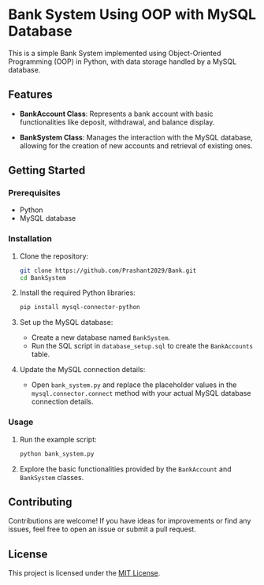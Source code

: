 # Bank System Using OOP with MySQL Database

This is a simple Bank System implemented using Object-Oriented Programming (OOP) in Python, with data storage handled by a MySQL database.

## Features

- **BankAccount Class**: Represents a bank account with basic functionalities like deposit, withdrawal, and balance display.

- **BankSystem Class**: Manages the interaction with the MySQL database, allowing for the creation of new accounts and retrieval of existing ones.

## Getting Started

### Prerequisites

- Python
- MySQL database

### Installation

1. Clone the repository:

    ```bash
    git clone https://github.com/Prashant2029/Bank.git
    cd BankSystem
    ```

2. Install the required Python libraries:

    ```bash
    pip install mysql-connector-python
    ```

3. Set up the MySQL database:
    - Create a new database named `BankSystem`.
    - Run the SQL script in `database_setup.sql` to create the `BankAccounts` table.

4. Update the MySQL connection details:
    - Open `bank_system.py` and replace the placeholder values in the `mysql.connector.connect` method with your actual MySQL database connection details.

### Usage

1. Run the example script:

    ```bash
    python bank_system.py
    ```

2. Explore the basic functionalities provided by the `BankAccount` and `BankSystem` classes.

## Contributing

Contributions are welcome! If you have ideas for improvements or find any issues, feel free to open an issue or submit a pull request.

## License

This project is licensed under the [MIT License](LICENSE).
